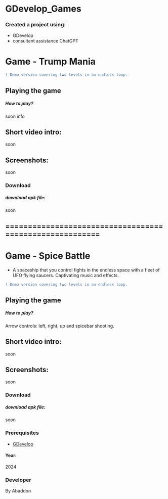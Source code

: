 # GDevelop_Games

### Created a project using:
+ GDevelop
+ consultant assistance ChatGPT

# Game - Trump Mania
```diff
! Demo version covering two levels in an endless loop.
```


## Playing the game
##### How to play? </br>
soon info 
## Short video intro:
soon

## Screenshots:
soon

### Download
##### download apk file:
soon

## ========================================================
# Game - Spice Battle
- A spaceship that you control fights in the endless space with a fleet of UFO flying saucers.
Captivating music and effects.
```diff
! Demo version covering two levels in an endless loop.
```
## Playing the game
##### How to play? </br>
Arrow controls: left, right, up and spicebar shooting.
## Short video intro:
soon

## Screenshots:
soon

### Download
##### download apk file:
soon

### Prerequisites
- [GDevelop](https://gdevelop.io)
#### Year:
2024

### Developer
By Abaddon

<br>

